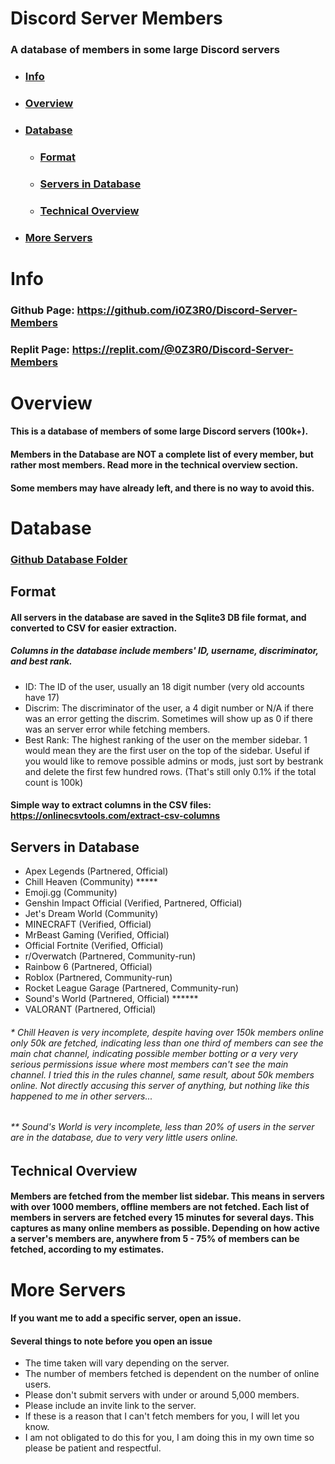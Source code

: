 # Discord Server Members
### A database of members in some large Discord servers

- ### [Info](#info-1)
- ### [Overview](#overview-1)
- ### [Database](#database-1)
  - ### [Format](#format-1)
  - ### [Servers in Database](#servers-in-database-1)
  - ### [Technical Overview](#technical-overview-1)
- ### [More Servers](#more-servers-1)

# Info
### Github Page: https://github.com/i0Z3R0/Discord-Server-Members
### Replit Page: https://replit.com/@0Z3R0/Discord-Server-Members

# Overview
#### This is a database of members of some large Discord servers (100k+). 
#### Members in the Database are **NOT** a complete list of every member, but rather most members. Read more in the technical overview section. 
#### Some members may have already left, and there is no way to avoid this. 

# Database

### [Github Database Folder](https://github.com/i0Z3R0/Discord-Server-Members/tree/main/Database )

## Format
#### All servers in the database are saved in the Sqlite3 DB file format, and converted to CSV for easier extraction. 
##### Columns in the database include members' ID, username, discriminator, and best rank. 
* ID: The ID of the user, usually an 18 digit number (very old accounts have 17)
* Discrim: The discriminator of the user, a 4 digit number or N/A if there was an error getting the discrim. Sometimes will show up as 0 if there was an server error while fetching members. 
* Best Rank: The highest ranking of the user on the member sidebar. 1 would mean they are the first user on the top of the sidebar. Useful if you would like to remove possible admins or mods, just sort by bestrank and delete the first few hundred rows. (That's still only 0.1% if the total count is 100k)
#### Simple way to extract columns in the CSV files: https://onlinecsvtools.com/extract-csv-columns

## Servers in Database
* Apex Legends (Partnered, Official)
* Chill Heaven (Community) *****
* Emoji.gg (Community)
* Genshin Impact Official (Verified, Partnered, Official)
* Jet's Dream World (Community)
* MINECRAFT (Verified, Official)
* MrBeast Gaming (Verified, Official)
* Official Fortnite (Verified, Official)
* r/Overwatch (Partnered, Community-run)
* Rainbow 6 (Partnered, Official)
* Roblox (Partnered, Community-run)
* Rocket League Garage (Partnered, Community-run)
* Sound's World (Partnered, Official) ******
* VALORANT (Partnered, Official)

###### * Chill Heaven is very incomplete, despite having over 150k members online only 50k are fetched, indicating less than one third of members can see the main chat channel, indicating possible member botting or a very very serious permissions issue where most members can't see the main channel. I tried this in the rules channel, same result, about 50k members online. Not directly accusing this server of anything, but nothing like this happened to me in other servers...

###### ** Sound's World is very incomplete, less than 20% of users in the server are in the database, due to very very little users online. 

## Technical Overview
#### Members are fetched from the member list sidebar. This means in servers with over 1000 members, offline members are not fetched. Each list of members in servers are fetched every 15 minutes for several days. This captures as many online members as possible. Depending on how active a server's members are, anywhere from 5 - 75% of members can be fetched, according to my estimates. 

# More Servers
#### If you want me to add a specific server, open an issue. 
#### Several things to note before you open an issue
* The time taken will vary depending on the server. 
* The number of members fetched is dependent on the number of online users. 
* Please don't submit servers with under or around 5,000 members. 
* Please include an invite link to the server. 
* If these is a reason that I can't fetch members for you, I will let you know. 
* I am not obligated to do this for you, I am doing this in my own time so please be patient and respectful. 
